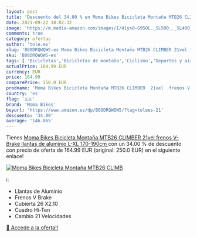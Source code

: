 ```yaml
---
layout: post
title: 'Descuento del 34.00 % en Moma Bikes Bicicleta Montaña MTB26 CLIMB'
date: 2021-09-22 18:02:32
image: 'https://m.media-amazon.com/images/I/41ys8-G95OL._SL500_._SL400_.jpg'
comments: true
category: ofertas
author: 'tole.es'
slug: 'B08DRQWQW5-es Moma Bikes Bicicleta Montaña MTB26 CLIMBER 21vel frenos...'
sku: 'B08DRQWQW5-es'
tags: [ 'Bicicletas','Bicicletas de montaña','Ciclismo','Deportes y aire libre','Ropa y equipo para deportes','bicicleta','moma bikes', ]
actualPrice: 164.99 EUR
currency: EUR
price: 164.99
comparePrice: 250.0 EUR
prodname: 'Moma Bikes Bicicleta Montaña MTB26 CLIMBER  21vel  frenos V-Brake  llantas de aluminio  L-XL  170-190cm '
country: 'es'
flag: '🇪🇸'
brand: 'Moma Bikes'
buyurl: 'https://www.amazon.es/dp/B08DRQWQW5/?tag=tolees-21'
descuento: '34.00'
average: '146.865'
---
```


Tienes [Moma Bikes Bicicleta Montaña MTB26 CLIMBER  21vel  frenos V-Brake  llantas de aluminio  L-XL  170-190cm ](https://www.amazon.es/dp/B08DRQWQW5/?tag=tolees-21) con un 34.00 % de descuento con precio de oferta de 164.99 EUR (original: 250.0 EUR) en el siguiente enlace!

[![Moma Bikes Bicicleta Montaña MTB26 CLIMB](https://m.media-amazon.com/images/I/41ys8-G95OL._SL500_._SL400_.jpg)](https://www.amazon.es/dp/B08DRQWQW5/?tag=tolees-21)

ℹ️:

- Llantas de Aluminio
- Frenos V Brake
- Cubierta 26 X2.10
- Cuadro Hi-Ten
- Cambio 21 Velocidades

[🛒 Accede a la oferta!!](https://www.amazon.es/dp/B08DRQWQW5/?tag=tolees-21)
